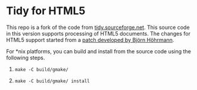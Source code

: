 # Tidy for HTML5

This repo is a fork of the code from [tidy.sourceforge.net][1]. This source
code in this version supports processing of HTML5 documents. The changes for
HTML5 support started from a [patch developed by Björn Höhrmann][2].

   [1]: http://tidy.sourceforge.net

   [2]: http://lists.w3.org/Archives/Public/www-archive/2011Nov/0007.html

For *nix platforms, you can build and install from the source code using the
following steps.

  1. `make -C build/gmake/`

  2. `make -C build/gmake/ install`

